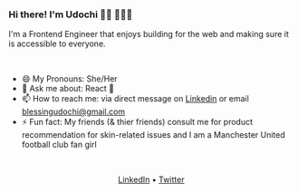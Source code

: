  <h3 align="left">Hi there! I'm Udochi 👋🏽 👩🏽‍💻 </h3>
  <p align="left">I'm a Frontend Engineer that enjoys building for the web and making sure it is accessible to everyone.</p>

<br />

- 😄 My Pronouns: She/Her   
- 💬 Ask me about: React 🥰 
- 📫 How to reach me: via direct message on [Linkedin](https://www.linkedin.com/in/udochi-oparaocha-16a01388/) or email blessingudochi@gmail.com
- ⚡ Fun fact: My friends (& thier friends) consult me for product recommendation for skin-related issues and I am a Manchester United football club fan girl

<br />

 <p align="center">
   <a href="https://www.linkedin.com/in/udochi-oparaocha-16a01388/">LinkedIn</a> •
   <a href="https://twitter.com/udochiop">Twitter</a>
 </p>

